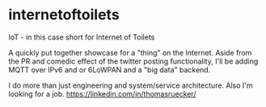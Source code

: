 internetoftoilets
=================

IoT - in this case short for Internet of Toilets

A quickly put together showcase for a "thing" on the Internet. Aside from the PR and comedic effect of the twitter posting functionality, I'll be adding MQTT over IPv6 and or 6LoWPAN and a "big data" backend.

I do more than just engineering and system/service architecture. Also I'm looking for a job.
https://linkedin.com/in/thomasruecker/
